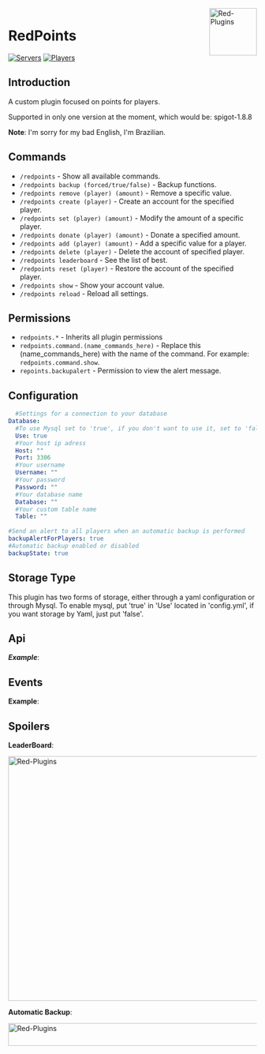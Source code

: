 <img src="https://avatars2.githubusercontent.com/u/63077065?s=400&u=738f37e1c06c85fa9dafe798c2f23123fea0ed89&v=4" alt="Red-Plugins" title="Red-Plugins" align="right" height="96" width="96"/>

# RedPoints

[![Servers](https://img.shields.io/bstats/servers/7513)]()
[![Players](https://img.shields.io/bstats/players/7513)]()

## Introduction

A custom plugin focused on points for players.

Supported in only one version at the moment, which would be: spigot-1.8.8

**Note**: I'm sorry for my bad English, I'm Brazilian.

## Commands

- `/redpoints` - Show all available commands.
- `/redpoints backup (forced/true/false)` - Backup functions.
- `/redpoints remove (player) (amount)` - Remove a specific value.
- `/redpoints create (player)` - Create an account for the specified player.
- `/redpoints set (player) (amount)` - Modify the amount of a specific player.
- `/redpoints donate (player) (amount)` - Donate a specified amount.
- `/redpoints add (player) (amount)` - Add a specific value for a player.
- `/redpoints delete (player)` - Delete the account of specified player.
- `/redpoints leaderboard` - See the list of best.
- `/redpoints reset (player)` - Restore the account of the specified player.
- `/redpoints show` - Show your account value.
- `/redpoints reload` - Reload all settings.

## Permissions

- `redpoints.*` - Inherits all plugin permissions
- `redpoints.command.(name_commands_here)` - Replace this (name_commands_here) with the name of the command. For example: `redpoints.command.show`.
- `repoints.backupalert` - Permission to view the alert message.

## Configuration 

```yaml
  #Settings for a connection to your database
Database:
  #To use Mysql set to 'true', if you don't want to use it, set to 'false'.
  Use: true
  #Your host ip adress
  Host: ""
  Port: 3306
  #Your username
  Username: ""
  #Your password
  Password: ""
  #Your database name
  Database: ""
  #Your custom table name
  Table: ""
 
#Send an alert to all players when an automatic backup is performed 
backupAlertForPlayers: true 
#Automatic backup enabled or disabled
backupState: true
```

## Storage Type

This plugin has two forms of storage, either through a yaml configuration or through Mysql. To enable mysql, put 'true' in 'Use' located in 'config.yml', if you want storage by Yaml, just put 'false'.

## Api

***Example***:

## Events

**Example**:


## Spoilers

**LeaderBoard**:

<img src="https://raw.githubusercontent.com/Red-Plugins/RedPoints/master/assets/leaderboard.png" alt="Red-Plugins" title="Red-Plugins" align="center" height="496" width="992"/>

**Automatic Backup**:

<img src="https://raw.githubusercontent.com/Red-Plugins/RedPoints/master/assets/automaticbackup.png" alt="Red-Plugins" title="Red-Plugins" align="center" height="46" width="992"/>

